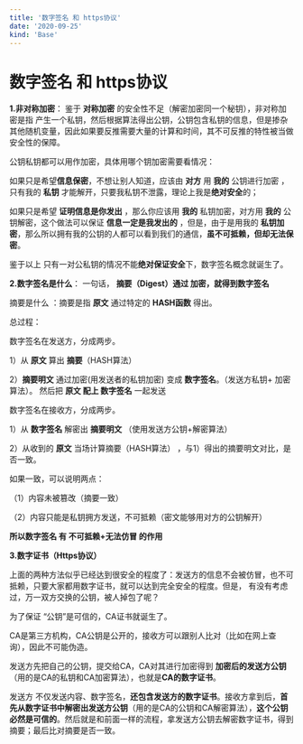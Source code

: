 ```yaml
---
title: '数字签名 和 https协议'
date: '2020-09-25'
kind: 'Base'
---
```

# 数字签名 和 https协议



**1.非对称加密**： 鉴于 **对称加密** 的安全性不足（解密加密同一个秘钥），非对称加密是指 产生一个私钥，然后根据算法得出公钥，公钥包含私钥的信息，但是掺杂其他随机变量，因此如果要反推需要大量的计算和时间，其不可反推的特性被当做安全性的保障。



公钥私钥都可以用作加密，具体用哪个钥加密需要看情况： 



如果只是希望**信息保密**，不想让别人知道，应该由 **对方** 用 **我的** 公钥进行加密 ，只有我的 **私钥** 才能解开，只要我私钥不泄露，理论上我是**绝对安全**的； 



如果只是希望 **证明信息是你发出** ，那么你应该用 **我的** 私钥加密，对方用 **我的** 公钥解密，这个做法可以保证 **信息一定是我发出的** ，但是，由于是用我的 **私钥加密**，那么所以拥有我的公钥的人都可以看到我们的通信，**虽不可抵赖，但却无法保密**。



鉴于以上 只有一对公私钥的情况不能**绝对保证安全**下，数字签名概念就诞生了。



**2.数字签名是什么**： 一句话， **摘要（Digest）**通过 **加密**，就得到**数字签名**



摘要是什么 ：摘要是指 **原文** 通过特定的 **HASH函数** 得出。



总过程： 

数字签名在发送方，分成两步。

 1）从 **原文** 算出 **摘要**（HASH算法） 

 2）**摘要明文** 通过加密(用发送者的私钥加密) 变成 **数字签名**。（发送方私钥+ 加密算法）。  然后把 **原文 配上 数字签名** 一起发送



数字签名在接收方，分成两步。 

1）从 **数字签名** 解密出 **摘要明文** （使用发送方公钥+解密算法） 

2）从收到的 **原文** 当场计算摘要（HASH算法） ，与1）得出的摘要明文对比，是否一致。



如果一致，可以说明两点：

（1）内容未被篡改（摘要一致）

（2）内容只能是私钥拥方发送，不可抵赖（密文能够用对方的公钥解开）



**所以数字签名 有 不可抵赖+无法仿冒 的作用**



**3.数字证书（Https协议）**



上面的两种方法似乎已经达到很安全的程度了：发送方的信息不会被仿冒，也不可抵赖，只要大家都用数字证书，就可以达到完全安全的程度。但是， 有没有考虑过，万一双方交换的公钥，被人掉包了呢？



为了保证 “公钥”是可信的，CA证书就诞生了。



CA是第三方机构，CA公钥是公开的，接收方可以跟别人比对（比如在网上查询），因此不可能伪造。



发送方先把自己的公钥，提交给CA，CA对其进行加密得到 **加密后的发送方公钥**（用的是CA的私钥和CA加密算法），也就是**CA的数字证书**。



发送方 不仅发送内容、数字签名，**还包含发送方的数字证书**。接收方拿到后，**首先从数字证书中解密出发送方公钥**（用的是CA的公钥和CA解密算法），**这个公钥必然是可信的**。然后就是和前面一样的流程，拿发送方公钥去解密数字证书，得到摘要；最后比对摘要是否一致。